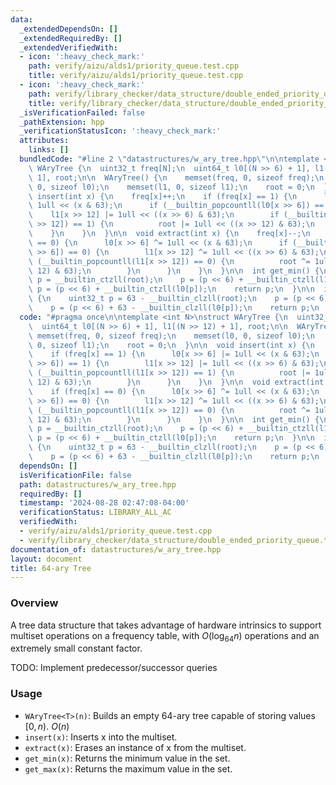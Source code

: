 ```yaml
---
data:
  _extendedDependsOn: []
  _extendedRequiredBy: []
  _extendedVerifiedWith:
  - icon: ':heavy_check_mark:'
    path: verify/aizu/alds1/priority_queue.test.cpp
    title: verify/aizu/alds1/priority_queue.test.cpp
  - icon: ':heavy_check_mark:'
    path: verify/library_checker/data_structure/double_ended_priority_queue.test.cpp
    title: verify/library_checker/data_structure/double_ended_priority_queue.test.cpp
  _isVerificationFailed: false
  _pathExtension: hpp
  _verificationStatusIcon: ':heavy_check_mark:'
  attributes:
    links: []
  bundledCode: "#line 2 \"datastructures/w_ary_tree.hpp\"\n\ntemplate <int N>\nstruct\
    \ WAryTree {\n  uint32_t freq[N];\n  uint64_t l0[(N >> 6) + 1], l1[(N >> 12) +\
    \ 1], root;\n\n  WAryTree() {\n    memset(freq, 0, sizeof freq);\n    memset(l0,\
    \ 0, sizeof l0);\n    memset(l1, 0, sizeof l1);\n    root = 0;\n  }\n\n  void\
    \ insert(int x) {\n    freq[x]++;\n    if (freq[x] == 1) {\n      l0[x >> 6] |=\
    \ 1ull << (x & 63);\n      if (__builtin_popcountll(l0[x >> 6]) == 1) {\n    \
    \    l1[x >> 12] |= 1ull << ((x >> 6) & 63);\n        if (__builtin_popcountll(l1[x\
    \ >> 12]) == 1) {\n          root |= 1ull << ((x >> 12) & 63);\n        }\n  \
    \    }\n    }\n  }\n\n  void extract(int x) {\n    freq[x]--;\n    if (freq[x]\
    \ == 0) {\n      l0[x >> 6] ^= 1ull << (x & 63);\n      if (__builtin_popcountll(l0[x\
    \ >> 6]) == 0) {\n        l1[x >> 12] ^= 1ull << ((x >> 6) & 63);\n        if\
    \ (__builtin_popcountll(l1[x >> 12]) == 0) {\n          root ^= 1ull << ((x >>\
    \ 12) & 63);\n        }\n      }\n    }\n  }\n\n  int get_min() {\n    uint32_t\
    \ p = __builtin_ctzll(root);\n    p = (p << 6) + __builtin_ctzll(l1[p]);\n   \
    \ p = (p << 6) + __builtin_ctzll(l0[p]);\n    return p;\n  }\n\n  int get_max()\
    \ {\n    uint32_t p = 63 - __builtin_clzll(root);\n    p = (p << 6) + 63 - __builtin_clzll(l1[p]);\n\
    \    p = (p << 6) + 63 - __builtin_clzll(l0[p]);\n    return p;\n  }\n};\n"
  code: "#pragma once\n\ntemplate <int N>\nstruct WAryTree {\n  uint32_t freq[N];\n\
    \  uint64_t l0[(N >> 6) + 1], l1[(N >> 12) + 1], root;\n\n  WAryTree() {\n   \
    \ memset(freq, 0, sizeof freq);\n    memset(l0, 0, sizeof l0);\n    memset(l1,\
    \ 0, sizeof l1);\n    root = 0;\n  }\n\n  void insert(int x) {\n    freq[x]++;\n\
    \    if (freq[x] == 1) {\n      l0[x >> 6] |= 1ull << (x & 63);\n      if (__builtin_popcountll(l0[x\
    \ >> 6]) == 1) {\n        l1[x >> 12] |= 1ull << ((x >> 6) & 63);\n        if\
    \ (__builtin_popcountll(l1[x >> 12]) == 1) {\n          root |= 1ull << ((x >>\
    \ 12) & 63);\n        }\n      }\n    }\n  }\n\n  void extract(int x) {\n    freq[x]--;\n\
    \    if (freq[x] == 0) {\n      l0[x >> 6] ^= 1ull << (x & 63);\n      if (__builtin_popcountll(l0[x\
    \ >> 6]) == 0) {\n        l1[x >> 12] ^= 1ull << ((x >> 6) & 63);\n        if\
    \ (__builtin_popcountll(l1[x >> 12]) == 0) {\n          root ^= 1ull << ((x >>\
    \ 12) & 63);\n        }\n      }\n    }\n  }\n\n  int get_min() {\n    uint32_t\
    \ p = __builtin_ctzll(root);\n    p = (p << 6) + __builtin_ctzll(l1[p]);\n   \
    \ p = (p << 6) + __builtin_ctzll(l0[p]);\n    return p;\n  }\n\n  int get_max()\
    \ {\n    uint32_t p = 63 - __builtin_clzll(root);\n    p = (p << 6) + 63 - __builtin_clzll(l1[p]);\n\
    \    p = (p << 6) + 63 - __builtin_clzll(l0[p]);\n    return p;\n  }\n};\n"
  dependsOn: []
  isVerificationFile: false
  path: datastructures/w_ary_tree.hpp
  requiredBy: []
  timestamp: '2024-08-28 02:47:08-04:00'
  verificationStatus: LIBRARY_ALL_AC
  verifiedWith:
  - verify/aizu/alds1/priority_queue.test.cpp
  - verify/library_checker/data_structure/double_ended_priority_queue.test.cpp
documentation_of: datastructures/w_ary_tree.hpp
layout: document
title: 64-ary Tree
---
```


### Overview

A tree data structure that takes advantage of hardware intrinsics to support multiset operations on a frequency table, with $O(\log_{64}{n})$ operations and an extremely small constant factor.

TODO: Implement predecessor/successor queries

### Usage

* `WAryTree<T>(n)`: Builds an empty 64-ary tree capable of storing values $[0, n)$. $O(n)$
* `insert(x)`: Inserts x into the multiset.
* `extract(x)`: Erases an instance of x from the multiset.
* `get_min(x)`: Returns the minimum value in the set.
* `get_max(x)`: Returns the maximum value in the set.